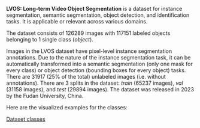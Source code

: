 **LVOS: Long-term Video Object Segmentation** is a dataset for instance segmentation, semantic segmentation, object detection, and identification tasks. It is applicable or relevant across various domains. 

The dataset consists of 126289 images with 117151 labeled objects belonging to 1 single class (*object*).

Images in the LVOS dataset have pixel-level instance segmentation annotations. Due to the nature of the instance segmentation task, it can be automatically transformed into a semantic segmentation (only one mask for every class) or object detection (bounding boxes for every object) tasks. There are 31917 (25% of the total) unlabeled images (i.e. without annotations). There are 3 splits in the dataset: *train* (65237 images), *val* (31158 images), and *test* (29894 images). The dataset was released in 2023 by the Fudan University, China.

Here are the visualized examples for the classes:

[Dataset classes](https://github.com/dataset-ninja/lvos/raw/main/visualizations/classes_preview.webm)